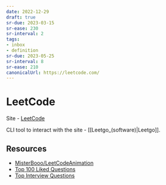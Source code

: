 ```yaml
---
date: 2022-12-29
draft: true
sr-due: 2023-03-15
sr-ease: 230
sr-interval: 2
tags:
- inbox
- definition
sr-due: 2023-05-25
sr-interval: 8
sr-ease: 210
canonicalUrl: https://leetcode.com/
---
```


# LeetCode

Site - [LeetCode](https://leetcode.com/)

CLI tool to interact with the site - [[Leetgo_(software)|Leetgo]].

## Resources

- [MisterBooo/LeetCodeAnimation](https://github.com/MisterBooo/LeetCodeAnimation)
- [Top 100 Liked Questions](https://leetcode.com/problemset/all/?listId=79h8rn6&page=1)
- [Top Interview Questions](https://leetcode.com/problemset/all/?page=1&listId=wpwgkgt)
